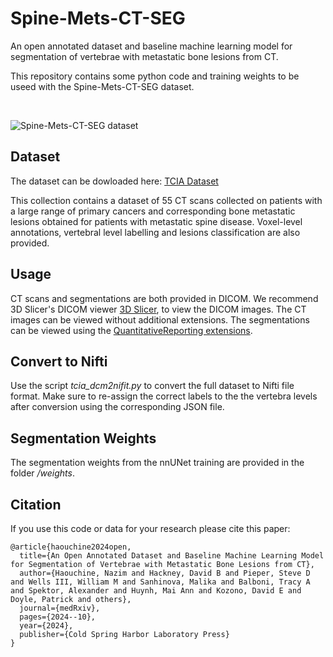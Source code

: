 # Spine-Mets-CT-SEG
An open annotated dataset and baseline machine learning model for segmentation of vertebrae with metastatic bone lesions from CT. 

This repository contains some python code and training weights to be useed with the Spine-Mets-CT-SEG dataset.

<br />

![Spine-Mets-CT-SEG dataset](https://www.cancerimagingarchive.net/wp-content/uploads/Spine-Mets-CT-SEG_selected_image.png)

## Dataset
The dataset can be dowloaded here: [TCIA Dataset](https://www.cancerimagingarchive.net/collection/spine-mets-ct-seg/) 

This collection contains a dataset of 55 CT scans collected on patients with a large range of primary cancers and corresponding bone metastatic lesions obtained for patients with metastatic spine disease. Voxel-level annotations, vertebral level labelling and lesions classification are also provided.  

## Usage
CT scans and segmentations are both provided in DICOM. We recommend 3D Slicer's DICOM viewer [3D Slicer](https://www.slicer.org), to view the DICOM images. The CT images can be viewed without additional extensions. 
The segmentations can be viewed using the [QuantitativeReporting extensions](https://qiicr.gitbook.io/quantitativereporting-guide/).

## Convert to Nifti
Use the script _tcia_dcm2nifit.py_ to convert the full dataset to Nifti file format. Make sure to re-assign the correct labels to the the vertebra levels after conversion using the corresponding JSON file. 

## Segmentation Weights
The segmentation weights from the nnUNet training are provided in the folder _/weights_.

## Citation
If you use this code or data for your research please cite this paper:

```
@article{haouchine2024open,
  title={An Open Annotated Dataset and Baseline Machine Learning Model for Segmentation of Vertebrae with Metastatic Bone Lesions from CT},
  author={Haouchine, Nazim and Hackney, David B and Pieper, Steve D and Wells III, William M and Sanhinova, Malika and Balboni, Tracy A and Spektor, Alexander and Huynh, Mai Ann and Kozono, David E and Doyle, Patrick and others},
  journal={medRxiv},
  pages={2024--10},
  year={2024},
  publisher={Cold Spring Harbor Laboratory Press}
}
```

